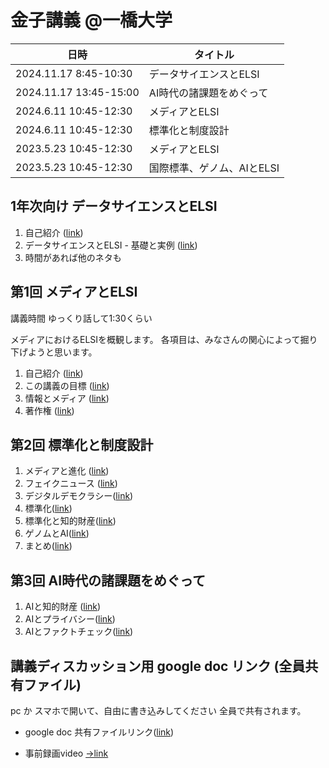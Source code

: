 # 金子講義 @一橋大学

|日時 | タイトル  |
| --- | --- |
| 2024.11.17 8:45-10:30 |データサイエンスとELSI |
| 2024.11.17 13:45-15:00 |AI時代の諸課題をめぐって |
| 2024.6.11 10:45-12:30 | メディアとELSI |
| 2024.6.11 10:45-12:30 |標準化と制度設計 |
| 2023.5.23 10:45-12:30 |メディアとELSI |
| 2023.5.23 10:45-12:30 | 国際標準、ゲノム、AIとELSI|

## 1年次向け データサイエンスとELSI

1. 自己紹介 ([link](01_10_self_introduction.md))
1. データサイエンスとELSI - 基礎と実例 ([link](03_10_ds_and_elsi.md))
1. 時間があれば他のネタも

## 第1回 メディアとELSI

講義時間 ゆっくり話して1:30くらい


メディアにおけるELSIを概観します。
各項目は、みなさんの関心によって掘り下げようと思います。

1. 自己紹介 ([link](01_10_self_introduction.md))
1. この講義の目標 ([link](01_20_introduction.md))
1. 情報とメディア ([link](01_30_information.md))
1. 著作権 ([link](01_40_copyright.md))

## 第2回 標準化と制度設計
1. メディアと進化 ([link](01_50_evolutional_sociology.md))
1. フェイクニュース ([link](01_60_fakenews.md))
1. デジタルデモクラシー([link](02_10_digitaldemocracy.md))
1. 標準化([link](02_20_standardization.md))
1. 標準化と知的財産([link](02_30_standard_and_ip.md))
1. ゲノムとAI([link](02_40_genomeandai.md))
1. まとめ([link](02_90_conclusion.md))

## 第3回 AI時代の諸課題をめぐって
1. AIと知的財産 ([link](04_10_ai_ip.md))
1. AIとプライバシー([link](04_20_ai_privacy.md))
1. AIとファクトチェック([link](04_30_ai_fakeinformation.md))


## 講義ディスカッション用 google doc リンク (全員共有ファイル)

pc か スマホで開いて、自由に書き込みしてください
全員で共有されます。
- google doc 共有ファイルリンク([link](https://docs.google.com/document/d/1hmgOeF4epq0vflLXdMDp3cc7sJl1ow9kgsXUZWptq28/edit?usp=drive_link))


- 事前録画video
[->link](https://1drv.ms/w/s!AplKFjNlsi53vu9cf5NE4EgvbFXGCw?e=wE0nO3)